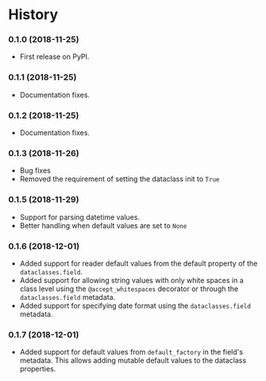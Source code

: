 # History

### 0.1.0 (2018-11-25)

* First release on PyPI.

### 0.1.1 (2018-11-25)

* Documentation fixes.

### 0.1.2 (2018-11-25)

* Documentation fixes.

### 0.1.3 (2018-11-26)

* Bug fixes
* Removed the requirement of setting the dataclass init to `True`

### 0.1.5 (2018-11-29)

* Support for parsing datetime values.
* Better handling when default values are set to `None`

### 0.1.6 (2018-12-01)

* Added support for reader default values from the default property of the `dataclasses.field`.
* Added support for allowing string values with only white spaces in a class level using the `@accept_whitespaces` decorator or through the `dataclasses.field` metadata.
* Added support for specifying date format using the `dataclasses.field` metadata.

### 0.1.7 (2018-12-01)

* Added support for default values from `default_factory` in the field's metadata. This allows adding mutable default values to the dataclass properties.
